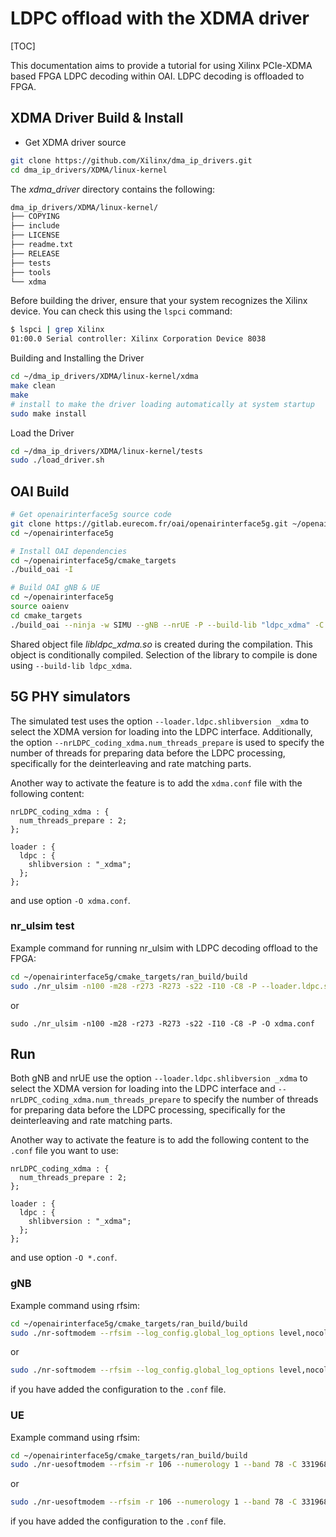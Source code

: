 # LDPC offload with the XDMA driver

[TOC]

This documentation aims to provide a tutorial for using Xilinx PCIe-XDMA based FPGA LDPC decoding within OAI. LDPC decoding is offloaded to FPGA.

## XDMA Driver Build & Install

- Get XDMA driver source
```bash
git clone https://github.com/Xilinx/dma_ip_drivers.git
cd dma_ip_drivers/XDMA/linux-kernel
```
The *xdma_driver* directory contains the following:

```bash
dma_ip_drivers/XDMA/linux-kernel/
├── COPYING
├── include
├── LICENSE
├── readme.txt
├── RELEASE
├── tests
├── tools
└── xdma
```

Before building the driver, ensure that your system recognizes the Xilinx device. You can check this using the `lspci` command:

```bash
$ lspci | grep Xilinx
01:00.0 Serial controller: Xilinx Corporation Device 8038
```

Building and Installing the Driver

```bash
cd ~/dma_ip_drivers/XDMA/linux-kernel/xdma
make clean
make
# install to make the driver loading automatically at system startup
sudo make install
```

Load the Driver

```bash
cd ~/dma_ip_drivers/XDMA/linux-kernel/tests
sudo ./load_driver.sh
```

## OAI Build

```bash
# Get openairinterface5g source code
git clone https://gitlab.eurecom.fr/oai/openairinterface5g.git ~/openairinterface5g
cd ~/openairinterface5g

# Install OAI dependencies
cd ~/openairinterface5g/cmake_targets
./build_oai -I

# Build OAI gNB & UE
cd ~/openairinterface5g
source oaienv
cd cmake_targets
./build_oai --ninja -w SIMU --gNB --nrUE -P --build-lib "ldpc_xdma" -C -c
```

Shared object file *libldpc_xdma.so* is created during the compilation. This object is conditionally compiled. Selection of the library to compile is done using `--build-lib ldpc_xdma`. 

## 5G PHY simulators

The simulated test uses the option `--loader.ldpc.shlibversion _xdma` to select the XDMA version for loading into the LDPC interface. Additionally, the option `--nrLDPC_coding_xdma.num_threads_prepare` is used to specify the number of threads for preparing data before the LDPC processing, specifically for the deinterleaving and rate matching parts.

Another way to activate the feature is to add the `xdma.conf` file with the following content:

```
nrLDPC_coding_xdma : {
  num_threads_prepare : 2;
};

loader : {
  ldpc : {
    shlibversion : "_xdma";
  };
};

```

and use option `-O xdma.conf`. 

### nr_ulsim test

Example command for running nr_ulsim with LDPC decoding offload to the FPGA:

```bash
cd ~/openairinterface5g/cmake_targets/ran_build/build
sudo ./nr_ulsim -n100 -m28 -r273 -R273 -s22 -I10 -C8 -P --loader.ldpc.shlibversion _xdma --nrLDPC_coding_xdma.num_threads_prepare 2
```

or

```
sudo ./nr_ulsim -n100 -m28 -r273 -R273 -s22 -I10 -C8 -P -O xdma.conf
```

## Run

Both gNB and nrUE use the option `--loader.ldpc.shlibversion _xdma` to select the XDMA version for loading into the LDPC interface and `--nrLDPC_coding_xdma.num_threads_prepare` to specify the number of threads for preparing data before the LDPC processing, specifically for the deinterleaving and rate matching parts.

Another way to activate the feature is to add the following content to the `.conf` file you want to use:

```
nrLDPC_coding_xdma : {
  num_threads_prepare : 2;
};

loader : {
  ldpc : {
    shlibversion : "_xdma";
  };
};

```

and use option `-O *.conf`. 

### gNB

Example command using rfsim:

```bash
cd ~/openairinterface5g/cmake_targets/ran_build/build
sudo ./nr-softmodem --rfsim --log_config.global_log_options level,nocolor,time -O ../../../ci-scripts/conf_files/gnb.sa.band78.106prb.rfsim.conf --loader.ldpc.shlibversion _xdma --nrLDPC_coding_xdma.num_threads_prepare 2
```

or 

```bash
sudo ./nr-softmodem --rfsim --log_config.global_log_options level,nocolor,time -O ../../../ci-scripts/conf_files/gnb.sa.band78.106prb.rfsim.conf
```

if you have added the configuration to the `.conf` file.

### UE

Example command using rfsim:

```bash
cd ~/openairinterface5g/cmake_targets/ran_build/build
sudo ./nr-uesoftmodem --rfsim -r 106 --numerology 1 --band 78 -C 3319680000 --ue-nb-ant-tx 1 --ue-nb-ant-rx 1 -O ../../../ci-scripts/conf_files/nrue1.uicc.cluCN.conf --rfsimulator.serveraddr 10.201.1.100 --loader.ldpc.shlibversion _xdma --nrLDPC_coding_xdma.num_threads_prepare 2
```

or 

```bash
sudo ./nr-uesoftmodem --rfsim -r 106 --numerology 1 --band 78 -C 3319680000 --ue-nb-ant-tx 1 --ue-nb-ant-rx 1 -O ../../../ci-scripts/conf_files/nrue1.uicc.cluCN.conf --rfsimulator.serveraddr 10.201.1.100
```

if you have added the configuration to the `.conf` file.
